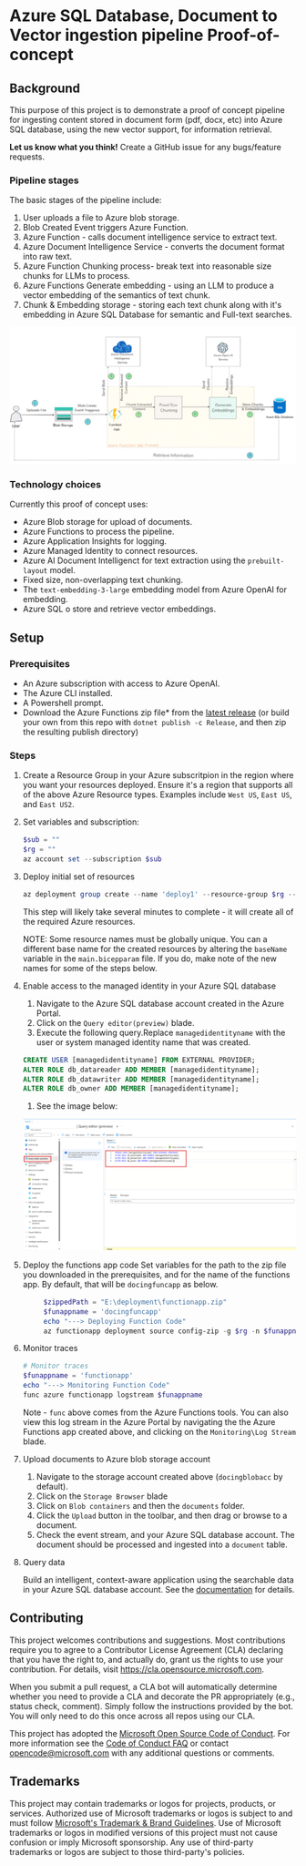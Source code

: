 # Azure SQL Database, Document to Vector ingestion pipeline Proof-of-concept

## Background
This purpose of this project is to demonstrate a proof of concept pipeline for ingesting content stored in document form (pdf, docx, etc) into Azure SQL database, using the new vector support, for information retrieval.

**Let us know what you think!** Create a GitHub issue for any bugs/feature requests.

### Pipeline stages
The basic stages of the pipeline include:

1. User uploads a file to Azure blob storage.
1. Blob Created Event triggers Azure Function.
1. Azure Function - calls document intelligence service to extract text.
1. Azure Document Intelligence Service - converts the document format into raw text.
1. Azure Function Chunking process- break text into reasonable size chunks for LLMs to process.
1. Azure Functions Generate embedding - using an LLM to produce a vector embedding of the semantics of text chunk.
1. Chunk & Embedding storage - storing each text chunk along with it's embedding in Azure SQL Database for semantic and Full-text searches.

![pipleline](images/azuresql_pipeline.png "Pipeline")

### Technology choices
Currently this proof of concept uses:
* Azure Blob storage for upload of documents.
* Azure Functions to process the pipeline.
* Azure Application Insights for logging.
* Azure Managed Identity to connect resources.
* Azure AI Document Intelligenct for text extraction using the `prebuilt-layout` model.
* Fixed size, non-overlapping text chunking.
* The `text-embedding-3-large` embedding model from Azure OpenAI for embedding.
* Azure SQL o store and retrieve vector embeddings.

## Setup

### Prerequisites
* An Azure subscription with access to Azure OpenAI.
* The Azure CLI installed.
* A Powershell prompt.
* Download the Azure Functions zip file* from the [latest release](https://github.com/Azure/document-vector-pipeline/releases) (or build your own from this repo with `dotnet publish -c Release`, and then zip the resulting publish directory)

### Steps
1. Create a Resource Group in your Azure subscritpion in the region where you want your resources deployed. Ensure it's a region that supports all of the above Azure Resource types. Examples include `West US`, `East US`, and `East US2`.

1. Set variables and subscription:
    ```powershell
    $sub = ""
    $rg = ""
    az account set --subscription $sub
    ```

1. Deploy initial set of resources
    ```powershell
    az deployment group create --name 'deploy1' --resource-group $rg --template-file 'main.bicep' -p .\main.bicepparam
    ```
    This step will likely take several minutes to complete - it will create all of the required Azure resources.

    NOTE: Some resource names must be globally unique. You can a different base name for the created resources by altering the `baseName` variable in the `main.bicepparam` file. If you do, make note of the new names for some of the steps below.

1. Enable access to the managed identity in your Azure SQL database

    1. Navigate to the Azure SQL database account created in the Azure Portal.
    1. Click on the `Query editor(preview)` blade.
    1. Execute the following query.Replace `managedidentityname` with the user or system managed identity name that was created.
    ``` SQL
    CREATE USER [managedidentityname] FROM EXTERNAL PROVIDER;
    ALTER ROLE db_datareader ADD MEMBER [managedidentityname];
    ALTER ROLE db_datawriter ADD MEMBER [managedidentityname];
    ALTER ROLE db_owner ADD MEMBER [managedidentityname];
    ```
    1. See the image below:

    ![screenshot](images/azuresql_managedidentity.png "Enable vector search")

1. Deploy the functions app code
    Set variables for the path to the zip file you downloaded in the prerequisites, and for the name of the functions app. By default, that will be `docingfuncapp` as below. 
   ```powershell
        $zippedPath = "E:\deployment\functionapp.zip"
        $funappname = 'docingfuncapp'
        echo "---> Deploying Function Code"
        az functionapp deployment source config-zip -g $rg -n $funappname --src $zippedPath
    ```

1. Monitor traces
    ```powershell
    # Monitor traces 
    $funappname = 'functionapp'
    echo "---> Monitoring Function Code"
    func azure functionapp logstream $funappname
    ```
    Note - `func` above comes from the Azure Functions tools.  You can also view this log stream in the Azure Portal by navigating the the Azure Functions app created above, and clicking on the `Monitoring\Log Stream` blade.

1. Upload documents to Azure blob storage account
    1. Navigate to the storage account created above (`docingblobacc` by default).
    1. Click on the `Storage Browser` blade
    1. Click on `Blob containers` and then the `documents` folder.
    1. Click the `Upload` button in the toolbar, and then drag or browse to a document.
    1. Check the event stream, and your Azure SQL database account. The document should be processed and ingested into a `document` table.

1. Query data

    Build an intelligent, context-aware application using the searchable data in your Azure SQL database account. See the [documentation](https://github.com/Azure-Samples/azure-sql-db-vector-search) for details.

## Contributing

This project welcomes contributions and suggestions.  Most contributions require you to agree to a
Contributor License Agreement (CLA) declaring that you have the right to, and actually do, grant us
the rights to use your contribution. For details, visit https://cla.opensource.microsoft.com.

When you submit a pull request, a CLA bot will automatically determine whether you need to provide
a CLA and decorate the PR appropriately (e.g., status check, comment). Simply follow the instructions
provided by the bot. You will only need to do this once across all repos using our CLA.

This project has adopted the [Microsoft Open Source Code of Conduct](https://opensource.microsoft.com/codeofconduct/).
For more information see the [Code of Conduct FAQ](https://opensource.microsoft.com/codeofconduct/faq/) or
contact [opencode@microsoft.com](mailto:opencode@microsoft.com) with any additional questions or comments.

## Trademarks

This project may contain trademarks or logos for projects, products, or services. Authorized use of Microsoft 
trademarks or logos is subject to and must follow 
[Microsoft's Trademark & Brand Guidelines](https://www.microsoft.com/en-us/legal/intellectualproperty/trademarks/usage/general).
Use of Microsoft trademarks or logos in modified versions of this project must not cause confusion or imply Microsoft sponsorship.
Any use of third-party trademarks or logos are subject to those third-party's policies.
